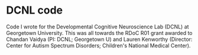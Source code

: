 # DCNL code

Code I wrote for the Developmental Cognitive Neuroscience Lab (DCNL) at Georgetown University. 
This was all towards the RDoC R01 grant awarded to Chandan Vaidya (PI: DCNL; Georgetown U) and Lauren Kenworthy (Director: Center for Autism Spectrum Disorders; Children's National Medical Center). 
